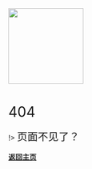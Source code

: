 <img src="/books/logo.png" width="150px">

# <span style="font-weight:400;">404</span>

!> <span style="line-height:1.8rem;font-weight:400;font-size:1.3rem">页面不见了？<span>

 **[返回主页](/)** 